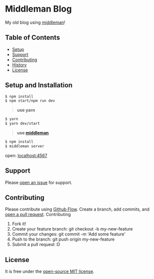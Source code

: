# Middleman Blog

My old blog using [middleman](https://middlemanapp.com/)!

## Table of Contents
- [Setup](#setup)
- [Support](#support)
- [Contributing](#contributing)
- [History](#history)
- [License](#license)

## Setup and Installation

```bash
$ npm install
$ npm start/npm run dev
```

> **use yarn**

```bash
$ yarn
$ yarn dev/start
```

> **use [middleman](https://middlemanapp.com/)**

```bash
$ npm install
$ middleman server
```

open: [localhost:4567](http://localhost:4567)

## Support

Please [open an issue](https://github.com/nandomoreirame/readme-boilerplate/issues/new) for support.

## Contributing

Please contribute using [Github Flow](https://guides.github.com/introduction/flow/). Create a branch, add commits, and [open a pull request](https://github.com/nandomoreirame/readme-boilerplate/compare?expand=1).
Contributing

1. Fork it!
2. Create your feature branch: git checkout -b my-new-feature
3. Commit your changes: git commit -m 'Add some feature'
4. Push to the branch: git push origin my-new-feature
5. Submit a pull request :D

## License

It is free under the [open-source MIT license](/LICENSE).
